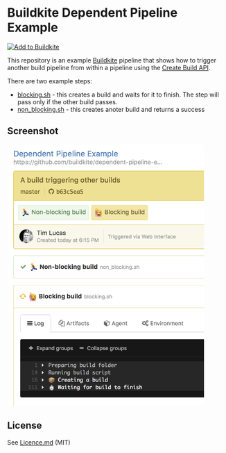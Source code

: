 # Buildkite Dependent Pipeline Example

[![Add to Buildkite](https://buildkite.com/button.svg)](https://buildkite.com/new)

This repository is an example [Buildkite](https://buildkite.com/) pipeline that shows how to trigger another build pipeline from within a pipeline using the [Create Build API](https://buildkite.com/docs/api/builds#create-a-build).

There are two example steps:

* [blocking.sh](blocking.sh) - this creates a build and waits for it to finish. The step will pass only if the other build passes.
* [non_blocking.sh](non_blocking.sh) - this creates anoter build and returns a success

## Screenshot

<img src="screenshot.png" alt="Screenshot of a dependent pipeline build" width="454" height="603">

## License

See [Licence.md](Licence.md) (MIT)
